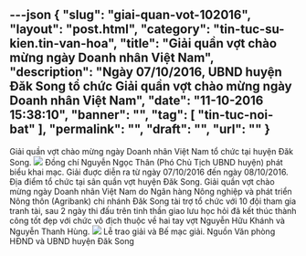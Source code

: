 ---json
{
    "slug": "giai-quan-vot-102016",
    "layout": "post.html",
    "category": "tin-tuc-su-kien.tin-van-hoa",
    "title": "Giải quần vợt chào mừng ngày Doanh nhân Việt Nam",
    "description": "Ngày 07/10/2016, UBND huyện Đăk Song tổ chức Giải quần vợt chào mừng ngày Doanh nhân Việt Nam",
    "date": "11-10-2016 15:38:10",
    "banner": "",
    "tag": [
        "tin-tuc-noi-bat"
    ],
    "permalink": "",
    "draft": "",
    "url": ""
}
---
Giải quần vợt chào mừng ngày Doanh nhân Việt Nam tổ chức tại huyện Đăk Song.
![](http://www.mediafire.com/convkey/75f4/iz7gxz14g5d37c4zg.jpg) 
Đồng chí Nguyễn Ngọc Thân (Phó Chủ Tịch UBND huyện) phát biểu khai mạc.
Giải đuợc diễn ra từ ngày 07/10/2016 đến ngày 08/10/2016. Địa điểm tổ chức tại sân quần vợt huyện Đăk Song. 
Giải quần vợt chào mừng ngày Doanh nhân Việt Nam do Ngân hàng Nông nghiệp và phát triển Nông thôn (Agribank) chi nhánh Đăk Song tài trợ tổ chức với 10 đội tham gia tranh tài, sau 2 ngày thi đấu trên tinh thần giao lưu học hỏi đã kết thúc thành công tốt đẹp với chức vô địch thuộc về hai tay vợt Nguyễn Hữu Khánh và Nguyễn Thanh Hùng. 
![](http://www.mediafire.com/convkey/5c93/28x2box6y83u2cozg.jpg)
Lễ trao giải và Bế mạc giải.
Nguồn Văn phòng HĐND và UBND huyện Đăk Song